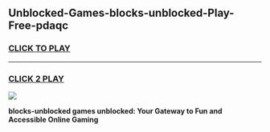 
## Unblocked-Games-blocks-unblocked-Play-Free-pdaqc
<h3>
<a href="https://premium76.site?title=blocks-unblocked&ref=21A">CLICK TO PLAY</a></h3>
<hr>

<h3>
<a href="https://premium76.site?title=blocks-unblocked&ref=21A">CLICK 2 PLAY</a>
  
</h3>

<a href="https://premium76.site?title=blocks-unblocked&ref=21A"><img src="https://clearcache.store/games.png"></a>


**blocks-unblocked games unblocked: Your Gateway to Fun and Accessible Online Gaming**

